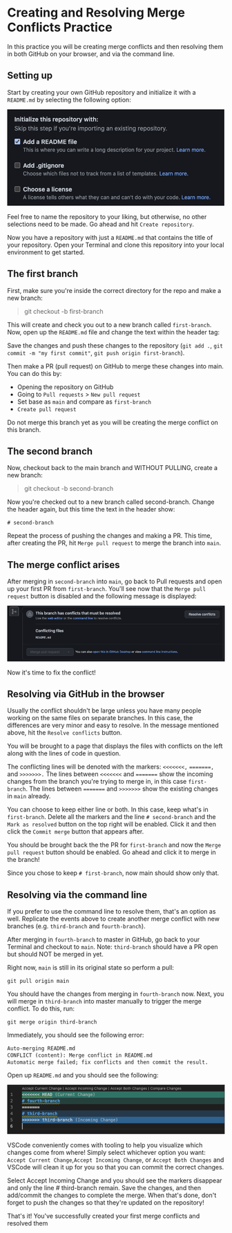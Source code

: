 # Creating and Resolving Merge Conflicts Practice

In this practice you will be creating merge conflicts and then resolving them in both GitHub on your browser, and via the command line.

## Setting up

Start by creating your own GitHub repository and initialize it with a `README.md` by selecting the following option:

![add readme file](github-merge-conflicts-1.png)

Feel free to name the repository to your liking, but otherwise, no other selections need to be made. Go ahead and hit `Create repository`.

Now you have a repository with just a `README.md` that contains the title of your repository. Open your Terminal and clone this repository into your local environment to get started.

## The first branch

First, make sure you're inside the correct directory for the repo and make a new branch:

> git checkout -b first-branch

This will create and check you out to a new branch called `first-branch`. Now, open up the `README.md` file and change the text within the header tag:

Save the changes and push these changes to the repository (`git add .`, `git commit -m "my first commit"`, `git push origin first-branch`).

Then make a PR (pull request) on GitHub to merge these changes into main. You can do this by:

- Opening the repository on GitHub
- Going to `Pull requests` > `New pull request`
- Set base as `main` and compare as `first-branch`
- `Create pull request`

Do not merge this branch yet as you will be creating the merge conflict on this branch.

## The second branch

Now, checkout back to the main branch and WITHOUT PULLING, create a new branch:

> git checkout -b second-branch

Now you're checked out to a new branch called second-branch. Change the header again, but this time the text in the header show:

    # second-branch

Repeat the process of pushing the changes and making a PR. This time, after creating the PR, hit `Merge pull request` to merge the branch into `main`.

## The merge conflict arises

After merging in `second-branch` into `main`, go back to Pull requests and open up your first PR from `first-branch`. You'll see now that the `Merge pull request` button is disabled and the following message is displayed:

![can't make merge pull request message](github-merge-conflicts-2.png)

Now it's time to fix the conflict!

## Resolving via GitHub in the browser

Usually the conflict shouldn't be large unless you have many people working on the same files on separate branches. In this case, the differences are very minor and easy to resolve. In the message mentioned above, hit the `Resolve conflicts` button.

You will be brought to a page that displays the files with conflicts on the left along with the lines of code in question.

The conflicting lines will be denoted with the markers: `<<<<<<<,` `=======,` and `>>>>>>>.` The lines between `<<<<<<<` and `=======` show the incoming changes from the branch you're trying to merge in, in this case `first-branch`. The lines between `=======` and `>>>>>>>` show the existing changes in `main` already.

You can choose to keep either line or both. In this case, keep what's in `first-branch`. Delete all the markers and the line `# second-branch` and the `Mark as resolved` button on the top right will be enabled. Click it and then click the `Commit merge` button that appears after.

You should be brought back the the PR for `first-branch` and now the `Merge pull request` button should be enabled. Go ahead and click it to merge in the branch!

Since you chose to keep `# first-branch`, now main should show only that.

## Resolving via the command line

If you prefer to use the command line to resolve them, that's an option as well. Replicate the events above to create another merge conflict with new branches (e.g. `third-branch` and `fourth-branch`).

After merging in `fourth-branch` to master in GitHub, go back to your Terminal and checkout to `main`. Note: `third-branch` should have a PR open but should NOT be merged in yet.

Right now, `main` is still in its original state so perform a pull:

    git pull origin main

You should have the changes from merging in `fourth-branch` now. Next, you will merge in `third-branch` into master manually to trigger the merge conflict. To do this, run:

    git merge origin third-branch

Immediately, you should see the following error:

    Auto-merging README.md
    CONFLICT (content): Merge conflict in README.md
    Automatic merge failed; fix conflicts and then commit the result.

Open up `README.md` and you should see the following:

![readme file merge conflict](github-merge-conflict-3.png)

VSCode conveniently comes with tooling to help you visualize which changes come from where! Simply select whichever option you want: `Accept Current Change`,`Accept Incoming Change`, or `Accept Both Changes` and VSCode will clean it up for you so that you can commit the correct changes.

Select Accept Incoming Change and you should see the markers disappear and only the line # third-branch remain. Save the changes, and then add/commit the changes to complete the merge. When that's done, don't forget to push the changes so that they're updated on the repository!

That's it! You've successfully created your first merge conflicts and resolved them
